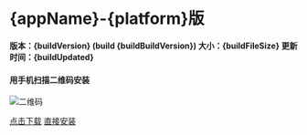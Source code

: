 # {appName}-{platform}版

**版本：{buildVersion} (build {buildBuildVersion}) 大小：{buildFileSize} 更新时间：{buildUpdated}**

#### 用手机扫描二维码安装  
![二维码]({buildQRCodeURL})

[点击下载](https://www.pgyer.com/{buildShortcutUrl})
[直接安装](https://www.pgyer.com/apiv2/app/install?_api_key={_api_key}&buildKey={buildKey}&buildPassword={buildPassword})
